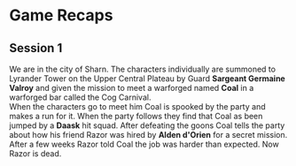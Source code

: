 # Game Recaps
## Session 1
We are in the city of Sharn. The characters individually are summoned to Lyrander Tower on the Upper Central Plateau by Guard **Sargeant Germaine Valroy** and given the mission to meet a warforged named **Coal** in a warforged bar called the Cog Carnival.  
When the characters go to meet him Coal is spooked by the party and makes a run for it. When the party follows they find that Coal as been jumped by a **Daask** hit squad. After defeating the goons Coal tells the party about how his friend Razor was hired by **Alden d'Orien** for a secret mission. After a few weeks Razor told Coal the job was harder than expected. Now Razor is dead.  
